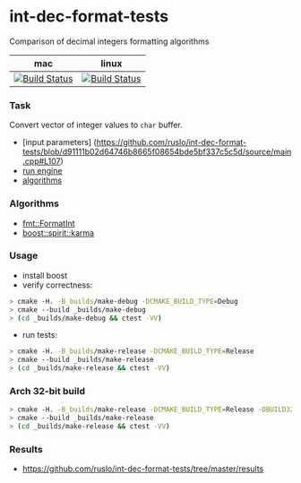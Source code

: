 int-dec-format-tests
====================

Comparison of decimal integers formatting algorithms

| mac                             | linux                          |
|---------------------------------|--------------------------------|
| [![Build Status][master]][repo] | [![Build Status][linux]][repo] |

[linux]: https://travis-ci.org/ruslo/int-dec-format-tests.png?branch=travis.linux
[master]: https://travis-ci.org/ruslo/int-dec-format-tests.png?branch=master
[repo]: https://travis-ci.org/ruslo/int-dec-format-tests

### Task
Convert vector of integer values to `char` buffer.

* [input parameters]
(https://github.com/ruslo/int-dec-format-tests/blob/d91111b02d64746b8665f08654bde5bf337c5c5d/source/main.cpp#L107)
* [run engine](https://github.com/ruslo/int-dec-format-tests/blob/master/source/Algos.hpp)
* [algorithms](https://github.com/ruslo/int-dec-format-tests/tree/master/source/algos)

### Algorithms
* [fmt::FormatInt](https://github.com/vitaut/format)
* [boost::spirit::karma](http://www.boost.org/doc/libs/1_55_0/libs/spirit/doc/html/spirit/karma.html)

### Usage
* install boost
* verify correctness:
```bash
> cmake -H. -B_builds/make-debug -DCMAKE_BUILD_TYPE=Debug
> cmake --build _builds/make-debug
> (cd _builds/make-debug && ctest -VV)
```
* run tests:
```bash
> cmake -H. -B_builds/make-release -DCMAKE_BUILD_TYPE=Release
> cmake --build _builds/make-release
> (cd _builds/make-release && ctest -VV)
```

### Arch 32-bit build
```bash
> cmake -H. -B_builds/make-release -DCMAKE_BUILD_TYPE=Release -DBUILD32=ON
> cmake --build _builds/make-release
> (cd _builds/make-release && ctest -VV)
```

### Results
* https://github.com/ruslo/int-dec-format-tests/tree/master/results
